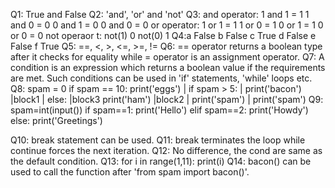 Q1: True and False
Q2: 'and', 'or' and 'not'
Q3: and operator: 1 and 1 = 1
                  1 and 0 = 0
                  0 and 1 = 0
                  0 and 0 = 0
    or operator: 1 or 1 = 1
                 1 or 0 = 1
                 0 or 1 = 1
                 0 or 0 = 0
    not operaor t: not(1) 0
                   not(0) 1
Q4:a False
   b False
   c True
   d False
   e False
   f True
Q5: ==, <, >, <=, >=, !=
Q6: == operator returns a boolean type after it checks for equality while = operator is an assignment operator.
Q7: A condition is an expression which returns a boolean value if the requirements are met. Such conditions can be used in 'if' statements, 'while' loops etc.
Q8: spam = 0
    if spam == 10:
        print('eggs')               |
        if spam > 5:                |
            print('bacon') |block1  |
        else:                       |block3
            print('ham')   |block2  |
        print('spam')               |
    print('spam')
Q9: spam=int(input())
    if spam==1:
        print('Hello')
    elif spam==2:
        print('Howdy')
    else:
        print('Greetings')

Q10: break statement can be used.
Q11: break terminates the loop while continue forces the next iteration.
Q12: No difference, the cond are same as the default condition.
Q13: for i in range(1,11):
        print(i)
Q14: bacon() can be used to call the function after 'from spam import bacon()'.